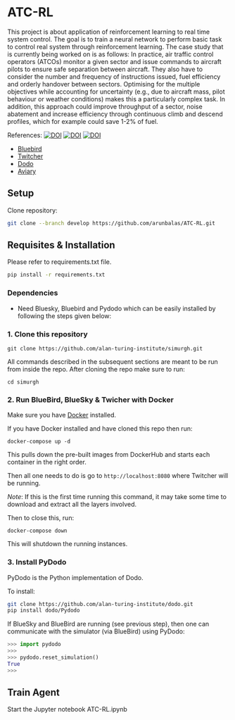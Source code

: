 # ATC-RL
This project is about application of reinforcement learning to real time system control. The goal is to train a neural network to perform basic task to control real system through reinforcement learning. 
The case study that is currently being worked on is as follows:
In practice, air traffic control operators (ATCOs) monitor a given sector and issue commands to aircraft pilots to ensure safe separation between aircraft. They also have to consider the number and frequency of instructions issued, fuel efficiency and orderly handover between sectors. Optimising for the multiple objectives while accounting for uncertainty (e.g., due to aircraft mass, pilot behaviour or weather conditions) makes this a particularly complex task.
In addition, this approach could improve throughput of a sector, noise abatement and increase efficiency through continuous 
climb and descend profiles, which for example could save 1-2% of fuel. 

References:
[![DOI](https://zenodo.org/badge/148370950.svg)](https://zenodo.org/badge/latestdoi/148370950)
[![DOI](https://zenodo.org/badge/148370950.svg)](https://arxiv.org/pdf/1905.01303.pdf)
[![DOI](https://travis-ci.com/alan-turing-institute/simurgh.svg?branch=master)](https://travis-ci.com/alan-turing-institute/simurgh)
- [Bluebird](https://github.com/alan-turing-institute/bluebird)
- [Twitcher](https://github.com/alan-turing-institutetwitcher)
- [Dodo](https://github.com/alan-turing-institute/dodo)
- [Aviary](https://github.com/alan-turing-institute/aviary)

## Setup
Clone repository:
```bash
git clone --branch develop https://github.com/arunbalas/ATC-RL.git
```

## Requisites & Installation

Please refer to requirements.txt file.

```bash
pip install -r requirements.txt
```


### Dependencies

- Need Bluesky, Bluebird and Pydodo which can be easily installed by following the steps given below:

### 1. Clone this repository


```{bash}
git clone https://github.com/alan-turing-institute/simurgh.git
```

All commands described in the subsequent sections are meant to be run from inside the repo. After cloning the repo make sure to run:

```{bash}
cd simurgh
```

### 2. Run BlueBird, BlueSky & Twicher with Docker

Make sure you have [Docker](https://www.docker.com/get-started) installed.

If you have Docker installed and have cloned this repo then run:

```{bash}
docker-compose up -d
```

This pulls down the pre-built images from DockerHub and
starts each container in the right order.

Then all one needs to do is go to
`http://localhost:8080` where Twitcher will be running.

_Note_: If this is the first time running this command, it may take some time to
download and extract all the layers involved.

Then to close this, run:

```
docker-compose down
```

This will shutdown the running instances.

### 3. Install PyDodo

PyDodo is the Python implementation of Dodo.

To install:

```bash
git clone https://github.com/alan-turing-institute/dodo.git
pip install dodo/Pydodo
```

If BlueSky and BlueBird are running (see previous step), then one can communicate with the simulator (via
BlueBird) using PyDodo:

```python
>>> import pydodo
>>>
>>> pydodo.reset_simulation()
True
>>>
```

## Train Agent

Start the Jupyter notebook ATC-RL.ipynb



